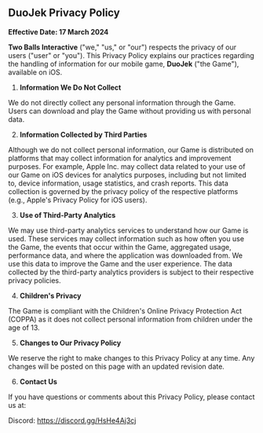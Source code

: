 ## DuoJek Privacy Policy

**Effective Date: 17 March 2024**

**Two Balls Interactive** ("we," "us," or "our") respects the privacy of our users ("user" or "you"). This Privacy Policy explains our practices regarding the handling of information for our mobile game, **DuoJek** ("the Game"), available on iOS.

1. **Information We Do Not Collect**

We do not directly collect any personal information through the Game. Users can download and play the Game without providing us with personal data.

2. **Information Collected by Third Parties**

Although we do not collect personal information, our Game is distributed on platforms that may collect information for analytics and improvement purposes. For example, Apple Inc. may collect data related to your use of our Game on iOS devices for analytics purposes, including but not limited to, device information, usage statistics, and crash reports. This data collection is governed by the privacy policy of the respective platforms (e.g., Apple's Privacy Policy for iOS users).

3. **Use of Third-Party Analytics**

We may use third-party analytics services to understand how our Game is used. These services may collect information such as how often you use the Game, the events that occur within the Game, aggregated usage, performance data, and where the application was downloaded from. We use this data to improve the Game and the user experience. The data collected by the third-party analytics providers is subject to their respective privacy policies.

4. **Children's Privacy**

The Game is compliant with the Children's Online Privacy Protection Act (COPPA) as it does not collect personal information from children under the age of 13.

5. **Changes to Our Privacy Policy**

We reserve the right to make changes to this Privacy Policy at any time. Any changes will be posted on this page with an updated revision date.

6. **Contact Us**

If you have questions or comments about this Privacy Policy, please contact us at:

Discord: https://discord.gg/HsHe4Aj3cj
